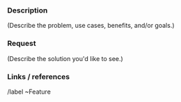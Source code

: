 <!--
If you plan to submit a merge request for the feature that you are requesting,
please note that we do not doc accept contributions generated by large language
models or other probabilistic tools. Code, documentation, pull requests, issues,
comments, and any other contributions to the BIND 9 project are all covered by
this policy.
-->

### Description

(Describe the problem, use cases, benefits, and/or goals.)

### Request

(Describe the solution you'd like to see.)

### Links / references

/label ~Feature
